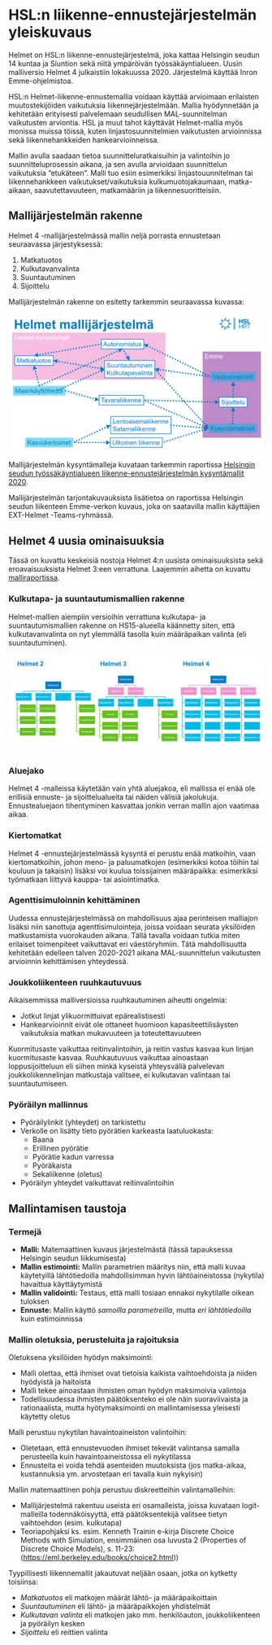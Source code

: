 # HSL:n liikenne-ennustejärjestelmän yleiskuvaus

Helmet on HSL:n liikenne-ennustejärjestelmä, joka kattaa Helsingin seudun 14 kuntaa ja Siuntion sekä niitä ympäröivän työssäkäyntialueen.
Uusin malliversio Helmet 4 julkaistiin lokakuussa 2020. Järjestelmä käyttää Inron Emme-ohjelmistoa.

HSL:n Helmet-liikenne-ennustemallia voidaan käyttää arvioimaan erilaisten muutostekijöiden vaikutuksia liikennejärjestelmään.
Mallia hyödynnetään ja kehitetään erityisesti palvelemaan seudullisen MAL-suunnitelman vaikutusten arviontia.
HSL ja muut tahot käyttävät Helmet-mallia myös monissa muissa töissä, kuten linjastosuunnitelmien vaikutusten arvioinnissa sekä liikennehankkeiden hankearvioinneissa.

Mallin avulla saadaan tietoa suunnitteluratkaisuihin ja valintoihin jo suunnitteluprosessin aikana, ja sen avulla arvioidaan suunnittelun vaikutuksia ”etukäteen”.
Malli tuo esiin esimerkiksi linjastouunnitelman tai liikennehankkeen vaikutukset/vaikutuksia kulkumuotojakaumaan,
matka-aikaan, saavutettavuuteen, matkamääriin ja liikennesuoritteisiin.

## Mallijärjestelmän rakenne

Helmet 4 -mallijärjestelmässä mallin neljä porrasta ennustetaan seuraavassa järjestyksessä:
1. Matkatuotos
2. Kulkutavanvalinta
3. Suuntautuminen
4. Sijoittelu

Mallijärjestelmän rakenne on esitetty tarkemmin seuraavassa kuvassa: 

![Helmet-mallijärjestelmän rakenne](images/Helmet-mallijarjestelma.png)

Mallijärjestelmän kysyntämalleja kuvataan tarkemmin raportissa [Helsingin seudun työssäkäyntialueen liikenne-ennustejärjestelmän kysyntämallit 2020](https://hslfi.azureedge.net/globalassets/julkaisuarkisto/2020/6_2020_helsingin_seudun_tyossakayntialueen_liikenne-ennustejarjestelman_kysyntamallit.pdf).

Mallijärjestelmän tarjontakuvauksista lisätietoa on raportissa Helsingin seudun liikenteen Emme-verkon kuvaus, joka on saatavilla mallin käyttäjien EXT-Helmet -Teams-ryhmässä.

## Helmet 4 uusia ominaisuuksia

Tässä on kuvattu keskeisiä nostoja Helmet 4:n uusista ominaisuuksista sekä eroavaisuuksista Helmet 3:een verrattuna.
Laajemmin aihetta on kuvattu
[malliraportissa](https://hslfi.azureedge.net/globalassets/julkaisuarkisto/2020/6_2020_helsingin_seudun_tyossakayntialueen_liikenne-ennustejarjestelman_kysyntamallit.pdf). 

### Kulkutapa- ja suuntautumismallien rakenne

Helmet-mallien aiempiin versioihin verrattuna kulkutapa- ja suuntautumismallien rakenne on HS15-alueella käännetty siten,
että kulkutavanvalinta on nyt ylemmällä tasolla kuin määräpaikan valinta (eli suuntautuminen).

![Kulkutapa- ja suuntautumismallien rakenne eri Helmet-versioissa](images/Kulkutapa-%20ja%20suuntautumismallien%20rakenne%20eri%20Helmet-versioissa.png)

### Aluejako

Helmet 4 -malleissa käytetään vain yhtä aluejakoa, eli mallissa ei enää ole erillisiä ennuste- ja sijoittelualueita tai näiden välisiä jakolukuja.
Ennustealuejaon tihentyminen kasvattaa jonkin verran mallin ajon vaatimaa aikaa.

### Kiertomatkat

Helmet 4 -ennustejärjestelmässä kysyntä ei perustu enää matkoihin, vaan kiertomatkoihin, johon meno- ja paluumatkojen
(esimerkiksi kotoa töihin tai kouluun ja takaisin) lisäksi voi kuulua toissijainen määräpaikka: esimerkiksi työmatkaan liittyvä kauppa- tai asiointimatka.

### Agenttisimuloinnin kehittäminen

Uudessa ennustejärjestelmässä on mahdollisuus ajaa perinteisen malliajon lisäksi niin sanottuja agenttisimulointeja,
joissa voidaan seurata yksilöiden matkustamista vuorokauden aikana.
Tällä tavalla voidaan tutkia miten erilaiset toimenpiteet vaikuttavat eri väestöryhmiin.
Tätä mahdollisuutta kehitetään edelleen talven 2020-2021 aikana MAL-suunnittelun vaikutusten arvioinnin kehittämisen yhteydessä. 

### Joukkoliikenteen ruuhkautuvuus

Aikaisemmissa malliversioissa ruuhkautuminen aiheutti ongelmia:
* Jotkut linjat ylikuormittuivat epärealistisesti
* Hankearvioinnit eivät ole ottaneet huomioon kapasiteettilisäysten vaikutuksia matkan mukavuuteen ja toteutettavuuteen

Kuormitusaste vaikuttaa reitinvalintoihin, ja reitin vastus kasvaa kun linjan kuormitusaste kasvaa.
Ruuhkautuvuus vaikuttaa ainoastaan loppusijoitteluun eli siihen minkä kyseistä yhteysväliä palvelevan joukkoliikennelinjan matkustaja valitsee,
ei kulkutavan valintaan tai suuntautumiseen.

### Pyöräilyn mallinnus

* Pyöräilylinkit (yhteydet) on tarkistettu
* Verkolle on lisätty tieto pyörätien karkeasta laatuluokasta:
  * Baana
  * Erillinen pyörätie
  * Pyörätie kadun varressa
  * Pyöräkaista
  * Sekaliikenne (oletus)
* Pyöräilyn yhteydet vaikuttavat reitinvalintoihin

## Mallintamisen taustoja

### Termejä

* **Malli:** Matemaattinen kuvaus järjestelmästä (tässä tapauksessa Helsingin seudun liikkumisesta)
* **Mallin estimointi:** Mallin parametrien määritys niin, että malli kuvaa käytetyillä lähtötiedoilla mahdollisimman hyvin lähtöaineistossa (nykytila) havaittua käyttäytymistä 
* **Mallin validointi:** Testaus, että malli tosiaan ennakoi nykytilalle oikean tuloksen
* **Ennuste:** Mallin käyttö _samoilla parametreilla_, mutta _eri lähtötiedoilla_ kuin estimoinnissa

### Mallin oletuksia, perusteluita ja rajoituksia

Oletuksena yksilöiden hyödyn maksimointi:
* Malli olettaa, että ihmiset ovat tietoisia kaikista vaihtoehdoista ja niiden hyödyistä ja haitoista
* Malli tekee ainoastaan ihmisten oman hyödyn maksimoivia valintoja
* Todellisuudessa ihmisten päätöksenteko ei ole näin suoraviivaista ja rationaalista, mutta hyötymaksimointi on mallintamisessa yleisesti käytetty oletus

Malli perustuu nykytilan havaintoaineiston valintoihin:
* Oletetaan, että ennustevuoden ihmiset tekevät valintansa samalla perusteella kuin havaintoaineistossa eli nykytilassa
* Ennusteita ei voida tehdä asenteiden muutoksista (jos matka-aikaa, kustannuksia ym. arvostetaan eri tavalla kuin nykyisin)

Mallin matemaattinen pohja perustuu diskreetteihin valintamalleihin:
* Mallijärjestelmä rakentuu useista eri osamalleista, joissa kuvataan logit-malleilla todennäköisyyttä, että päätöksentekijä valitsee tietyn vaihtoehdon (esim. kulkutapa)
* Teoriapohjaksi ks. esim. Kenneth Trainin e-kirja Discrete Choice Methods with Simulation, ensimmäinen osa luvusta 2 (Properties of Discrete Choice Models), s. 11-23: 
(https://eml.berkeley.edu/books/choice2.html))

Tyypillisesti liikennemallit jakautuvat neljään osaan, jotka on kytketty toisiinsa:
* _Matkatuotos_ eli matkojen määrät lähtö- ja määräpaikoittain
* _Suuntautuminen_ eli lähtö- ja määräpaikkojen yhdistelmät
* _Kulkutavan valinta_ eli matkojen jako mm. henkilöauton, joukkoliikenteen ja pyöräilyn kesken
* _Sijoittelu_ eli reittien valinta
